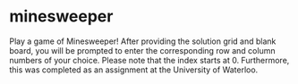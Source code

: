 # minesweeper
Play a game of Minesweeper! After providing the solution grid and blank board, you will be prompted to enter the corresponding row and column numbers of your choice. Please note that the index starts at 0. 
Furthermore, this was completed as an assignment at the University of Waterloo. 
